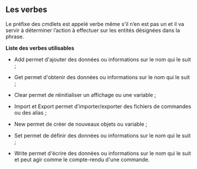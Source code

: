 ## Les verbes 	 

 

Le préfixe des cmdlets est appelé verbe même s'il n’en est pas un et il va servir à déterminer l’action à effectuer sur les entités désignées dans la phrase. 

 __Liste des verbes utilisables__ 

- Add permet d'ajouter des données ou informations sur le nom qui le suit ; 

- Get permet d'obtenir des données ou informations sur le nom qui le suit ; 

- Clear permet de réinitialiser un affichage ou une variable ; 

- Import et Export permet d'importer/exporter des fichiers de commandes ou des alias ; 

- New permet de créer de nouveaux objets ou variable ; 

- Set permet de définir des données ou informations sur le nom qui le suit ; 

- Write permet d'écrire des données ou informations sur le nom qui le suit et peut agir comme le compte-rendu d'une commande. 
